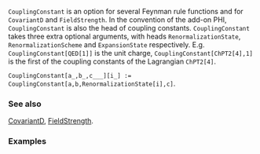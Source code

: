 `CouplingConstant` is an option for several Feynman rule functions and for `CovariantD` and `FieldStrength`. In the convention of the add-on PHI, `CouplingConstant` is also the head of coupling constants.  `CouplingConstant` takes three extra optional arguments, with heads `RenormalizationState`, `RenormalizationScheme` and `ExpansionState` respectively.  E.g. `CouplingConstant[QED[1]]` is the unit charge, `CouplingConstant[ChPT2[4],1]` is the first of the coupling constants of the Lagrangian `ChPT2[4]`.  

`CouplingConstant[a_,b_,c___][i_] := CouplingConstant[a,b,RenormalizationState[i],c]`.

### See also

[CovariantD](CovariantD), [FieldStrength](FieldStrength).

### Examples